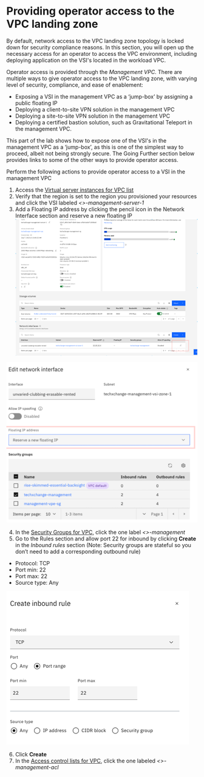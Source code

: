 # Providing operator access to the VPC landing zone

By default, network access to the VPC landing zone topology is locked down for security compliance reasons. In this section, you will open up the necessary access for an operator to access the VPC environment, including deploying application on the VSI's located in the workload VPC.

Operator access is provided through the _Management VPC_. There are multiple ways to give operator access to the VPC landing zone, with varying level of security, compliance, and ease of enablement:

- Exposing a VSI in the management VPC as a ‘jump-box’ by assigning a public floating IP
- Deploying a client-to-site VPN solution in the management VPC
- Deploying a site-to-site VPN solution in the management VPC
- Deploying a certified bastion solution, such as Gravitational Teleport in the management VPC.

This part of the lab shows how to expose one of the VSI's in the management VPC as a ‘jump-box’, as this is one of the simplest way to proceed, albeit not being strongly secure. The Going Further section below provides links to some of the other ways to provide operator access.

Perform the following actions to provide operator access to a VSI in the management VPC

1. Access the [Virtual server instances for VPC list](https://cloud.ibm.com/vpc-ext/compute/vs)
2. Verify that the region is set to the region you provisioned your resources and click the VSI labeled _&lt;<initials>&gt;-management-server-1_
3. Add a Floating IP address by clicking the pencil icon in the Network Interface section and reserve a new floating IP
   ![Pencil icon](../images/part1-20-network-int-pencil.png)

![Floating IP](../images/part1-20-floating-ip.png)

4. In the [Security Groups for VPC](https://cloud.ibm.com/vpc-ext/network/securityGroups), click the one label _&lt;<initials>&gt;-management_
5. Go to the Rules section and allow port 22 for inbound by clicking **Create** in the _Inbound rules_ section (Note: Security groups are stateful so you don’t need to add a corresponding outbound rule)

- Protocol: TCP
- Port min: 22
- Port max: 22
- Source type: Any

![Allow SSH in Security group](../images/part1-20-ssh-sg.png)

6. Click **Create**
7. In the [Access control lists for VPC](https://cloud.ibm.com/vpc-ext/network/acl), click the one labeled _&lt;<initials>&gt;-management-acl_
